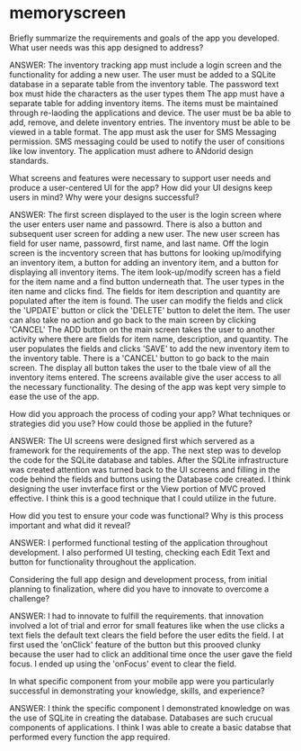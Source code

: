 # memoryscreen

Briefly summarize the requirements and goals of the app you developed. What user needs was this app designed to address?

ANSWER: The inventory tracking app must include a login screen and the functionality for adding a new user. The user must be added to a SQLite database in a separate table from the inventory table. The password text box must hide the characters as the user types them
     The app must have a separate table for adding inventory items. The items must be maintained through re-laoding the applications and device. The user must be ba able to add, remove, and delete inventory entries. The inventory must be able to be viewed in a table format.
     The app must ask the user for SMS Messaging permission. SMS messaging could be used to notify the user of consitions like low inventory.
     The application must adhere to ANdorid design standards.


What screens and features were necessary to support user needs and produce a user-centered UI for the app? How did your UI designs keep users in mind? Why were your designs successful?

ANSWER: The first screen displayed to the user is the login screen where the user enters user name and passowrd. There is also a button and subsequent user screen for adding a new user. The new user screen has field for user name, passowrd, first name, and last name. 
       Off the login screen is the incventory screen that has buttons for looking up/modifying an inventory item, a button for adding an inventory item, and a button for displaying all inventory items.
       The item look-up/modify screen has a field for the item name and a find button underneath that. The user types in the iten name and clicks find. The fields for item description and quantity are populated after the item is found. The user can modify the fields and click the 'UPDATE' button or click the 'DELETE' button to delet the item. The user can also take no action and go back to the main screen by clicking 'CANCEL'
       The ADD button on the main screen takes the user to another activity where there are fields for item name, description, and quantity. The user populates the fields and clicks 'SAVE' to add the new inventory item to the inventory table. There is a 'CANCEL' button to go back to the main screen. 
       The display all button takes the user to the tbale view of all the inventory items entered. 
       The screens available give the user access to all the necessary functionality. The desing of the app was kept very simple to ease the use of the app.

How did you approach the process of coding your app? What techniques or strategies did you use? How could those be applied in the future?

ANSWER: The UI screens were designed first which servered as a framework for the requirements of the app. The next step was to develop the code for the SQLite database and tables. After the SQLite infrastructure was created attention was turned back to the UI screens and filling in the code behind the fields and buttons using the Database code created. I think designing the user invterface first or the View portion of MVC proved effective. I think this is a good technique that I could utilize in the future. 

How did you test to ensure your code was functional? Why is this process important and what did it reveal?

ANSWER: I performed functional testing of the application throughout development. I also performed UI testing, checking each Edit Text and button for functionality throughout the application.

Considering the full app design and development process, from initial planning to finalization, where did you have to innovate to overcome a challenge?

ANSWER: I had to innovate to fulfill the requirements. that innovation involved a lot of trial and error for small features like when the use clicks a text fiels the default text clears the field before the user edits the field. I at first used the 'onClick' feature of the button but this prooved clunky because the user had to click an additional time once the user gave the field focus. I ended up using the 'onFocus' event to clear the field. 

In what specific component from your mobile app were you particularly successful in demonstrating your knowledge, skills, and experience?

ANSWER: I think the specific component I demonstrated knowledge on was the use of SQLite in creating the database. Databases are such crucual components of applications. I think I was able to create a basic databse that performed every function the app required. 
